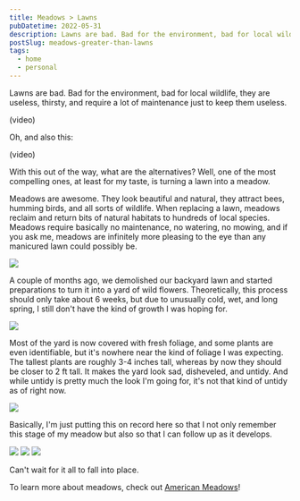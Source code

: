```yaml
---
title: Meadows > Lawns
pubDatetime: 2022-05-31
description: Lawns are bad. Bad for the environment, bad for local wildlife, they are useless, thirsty, and require a lot of maintenance just to keep them useless.
postSlug: meadows-greater-than-lawns
tags:
  - home
  - personal
---
```


Lawns are bad. Bad for the environment, bad for local wildlife, they are useless, thirsty, and require a lot of maintenance just to keep them useless.

(video)

Oh, and also this:

(video)

With this out of the way, what are the alternatives? Well, one of the most compelling ones, at least for my taste, is turning a lawn into a meadow.

Meadows are awesome. They look beautiful and natural, they attract bees, humming birds, and all sorts of wildlife. When replacing a lawn, meadows reclaim and return bits of natural habitats to hundreds of local species. Meadows require basically no maintenance, no watering, no mowing, and if you ask me, meadows are infinitely more pleasing to the eye than any manicured lawn could possibly be.

![](assets/blog/posts/meadows-greater-than-lawns/e5027da8f3f69335dbf0cd3e626fd7d9d7c75073-4032x3024.avif)

A couple of months ago, we demolished our backyard lawn and started preparations to turn it into a yard of wild flowers. Theoretically, this process should only take about 6 weeks, but due to unusually cold, wet, and long spring, I still don't have the kind of growth I was hoping for.

![](assets/blog/posts/meadows-greater-than-lawns/aa44754d84ee5ebd0209f3a6858e04f0652dbf16-4032x3024.avif)

Most of the yard is now covered with fresh foliage, and some plants are even identifiable, but it's nowhere near the kind of foliage I was expecting. The tallest plants are roughly 3-4 inches tall, whereas by now they should be closer to 2 ft tall. It makes the yard look sad, disheveled, and untidy. And while untidy is pretty much the look I'm going for, it's not that kind of untidy as of right now.

![](assets/blog/posts/meadows-greater-than-lawns/9f8f8172c69407c3a79685a47d291891cc30ed68-4032x3024.avif)

Basically, I'm just putting this on record here so that I not only remember this stage of my meadow but also so that I can follow up as it develops.

![](assets/blog/posts/meadows-greater-than-lawns/b75666d27dcc7ea11df08200af8cfad9f301dacb-4032x3024.avif)
![](assets/blog/posts/meadows-greater-than-lawns/ab58381516222b3946880424a5c70a639212b2f8-4032x3024.avif)
![](assets/blog/posts/meadows-greater-than-lawns/99d4216fc3fde5d2c66af932bb8a8f0252f4e55a-4032x3024.avif)

Can't wait for it all to fall into place.

To learn more about meadows, check out [American Meadows](https://www.americanmeadows.com/)!
